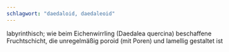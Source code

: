 ```yaml
---
schlagwort: "daedaloid, daedaleoid"
---
```

labyrinthisch; wie beim Eichenwirrling (Daedalea quercina) beschaffene Fruchtschicht, die unregelmäßig poroid (mit Poren) und lamellig gestaltet ist

